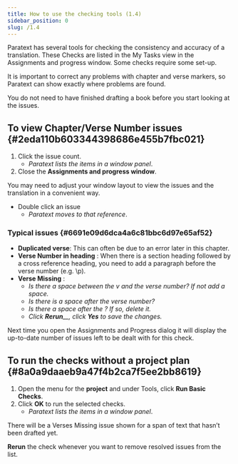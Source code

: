 ```yaml
---
title: How to use the checking tools (1.4)
sidebar_position: 0
slug: /1.4
---
```




Paratext has several tools for checking the consistency and accuracy of a translation. These Checks are listed in the My Tasks view in the Assignments and progress window. Some checks require some set-up.


It is important to correct any problems with chapter and verse markers, so Paratext can show exactly where problems are found.


You do not need to have finished drafting a book before you start looking at the issues.


## To view Chapter/Verse Number issues {#2eda110b603344398686e455b7fbc021}

1. Click the issue count.
	- _Paratext lists the items in a window panel_.
1. Close the **Assignments and progress window**.

You may need to adjust your window layout to view the issues and the translation in a convenient way.

- Double click an issue
	- _Paratext moves to that reference_.

### Typical issues {#6691e09d6dca4a6c81bbc6d97e65af52}

- **Duplicated verse**: This can often be due to an error later in this chapter.
- **Verse Number in heading** : When there is a section heading followed by a cross reference heading, you need to add a paragraph before the verse number (e.g. \p).
- **Verse Missing** :
	- _Is there a space between the v and the verse number? If not add a space._
	- _Is there is a space after the verse number?_
	- _Is there a space after the \? If so, delete it._
	- _Click_ _**Rerun**__, click_ _**Yes**_ _to save the changes._

Next time you open the Assignments and Progress dialog it will display the up-to-date number of issues left to be dealt with for this check.


## To run the checks without a project plan {#8a0a9daaeb9a47f4b2ca7f5ee2bb8619}

1. Open the menu for the **project** and under Tools, click **Run Basic Checks**.
1. Click **OK** to run the selected checks.
	- _Paratext lists the items in a window panel_.

There will be a Verses Missing issue shown for a span of text that hasn’t been drafted yet.


**Rerun** the check whenever you want to remove resolved issues from the list.

